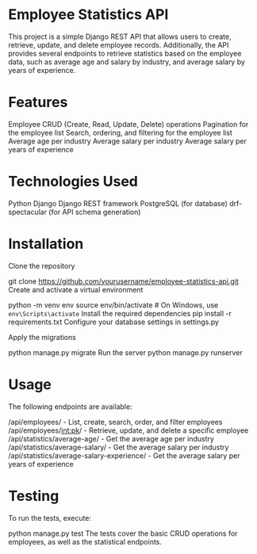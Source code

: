 # Employee Statistics API

This project is a simple Django REST API that allows users to create, retrieve, update, and delete employee records. Additionally, the API provides several endpoints to retrieve statistics based on the employee data, such as average age and salary by industry, and average salary by years of experience.

# Features

Employee CRUD (Create, Read, Update, Delete) operations
Pagination for the employee list
Search, ordering, and filtering for the employee list
Average age per industry
Average salary per industry
Average salary per years of experience

# Technologies Used

Python
Django
Django REST framework
PostgreSQL (for database)
drf-spectacular (for API schema generation)

# Installation

Clone the repository

git clone https://github.com/yourusername/employee-statistics-api.git
Create and activate a virtual environment

python -m venv env
source env/bin/activate # On Windows, use `env\Scripts\activate`
Install the required dependencies
pip install -r requirements.txt
Configure your database settings in settings.py

Apply the migrations

python manage.py migrate
Run the server
python manage.py runserver

# Usage

The following endpoints are available:

/api/employees/ - List, create, search, order, and filter employees
/api/employees/<int:pk>/ - Retrieve, update, and delete a specific employee
/api/statistics/average-age/ - Get the average age per industry
/api/statistics/average-salary/ - Get the average salary per industry
/api/statistics/average-salary-experience/ - Get the average salary per years of experience

# Testing

To run the tests, execute:

python manage.py test
The tests cover the basic CRUD operations for employees, as well as the statistical endpoints.

